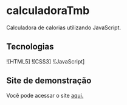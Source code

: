 # calculadoraTmb

Calculadora de calorias  utilizando JavaScript.

## Tecnologias

![HTML5] ![CSS3] ![JavaScript]

## Site de demonstração

Você pode acessar o site [aqui.](https://b7web-awax.netlify.app/)
